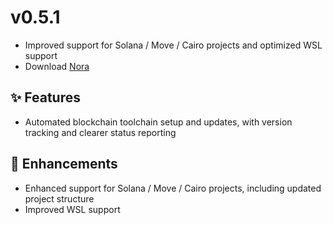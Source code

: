 # v0.5.1

- Improved support for Solana / Move / Cairo projects and optimized WSL support
- Download [Nora](https://www.mynora.ai/downloads)

## ✨ Features

- Automated blockchain toolchain setup and updates, with version tracking and clearer status reporting

## 🚀 Enhancements

- Enhanced support for Solana / Move / Cairo projects, including updated project structure
- Improved WSL support